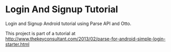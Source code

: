 Login And Signup Tutorial
======================

Login and Signup Android tutorial using Parse API and Otto.

This project is part of a tutorial at http://www.thekeyconsultant.com/2013/02/parse-for-android-simple-login-starter.html 

